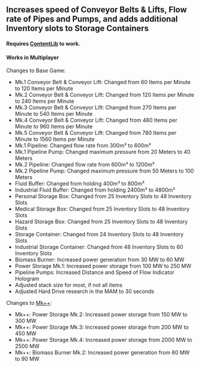 ## Increases speed of Conveyor Belts & Lifts, Flow rate of Pipes and Pumps, and adds additional Inventory slots to Storage Containers

#### Requires  [ContentLib](https://ficsit.app/mod/5T4Z1exTKPDbWF)  to work.

#### Works in Multiplayer 

Changes to Base Game:

-   Mk.1 Conveyor Belt & Conveyor Lift: Changed from 60 Items per Minute to 120 Items per Minute
-   Mk.2 Conveyor Belt & Conveyor Lift: Changed from 120 Items per Minute to 240 Items per Minute
-   Mk.3 Conveyor Belt & Conveyor Lift: Changed from 270 Items per Minute to 540 Items per Minute
-   Mk.4 Conveyor Belt & Conveyor Lift: Changed from 480 Items per Minute to 960 Items per Minute
-   Mk.5 Conveyor Belt & Conveyor Lift: Changed from 780 Items per Minute to 1560 Items per Minute
-   Mk.1 Pipeline: Changed flow rate from 300m³ to 600m³
-   Mk.1 Pipeline Pump: Changed maximum pressure from 20 Meters to 40 Meters
-   Mk.2 Pipeline: Changed flow rate from 600m³ to 1200m³
-   Mk.2 Pipeline Pump: Changed maximum pressure from 50 Meters to 100 Meters
-   Fluid Buffer: Changed from holding 400m³ to 800m³
-   Industrial Fluid Buffer: Changed from holding 2400m³ to 4800m³
-   Personal Storage Box: Changed from 25 Inventory Slots to 48 Inventory Slots
-   Medical Storage Box: Changed from 25 Inventory Slots to 48 Inventory Slots
-   Hazard Storage Box: Changed from 25 Inventory Slots to 48 Inventory Slots
-   Storage Container: Changed from 24 Inventory Slots to 48 Inventory Slots
-   Industrial Storage Container: Changed from 48 Inventory Slots to 60 Inventory Slots
-   Biomass Burner: Increased power generation from 30 MW to 60 MW
-   Power Storage Mk.1: Increased power storage from 100 MW to 250 MW
-   Pipeline Pumps: Increased Distance and Speed of Flow Indicator Hologram
-   Adjusted stack size for most, if not all items
-   Adjusted Hard Drive research in the MAM to 30 seconds


Changes to [Mk++](https://ficsit.app/mod/MK22k20):
-   Mk++: Power Storage Mk.2: Increased power storage from 150 MW to 300 MW
-   Mk++: Power Storage Mk.3: Increased power storage from 200 MW to 450 MW
-   Mk++: Power Storage Mk.4: Increased power storage from 2000 MW to 2500 MW
-   Mk++: Biomass Burner Mk.2: Increased power generation from 60 MW to 90 MW
